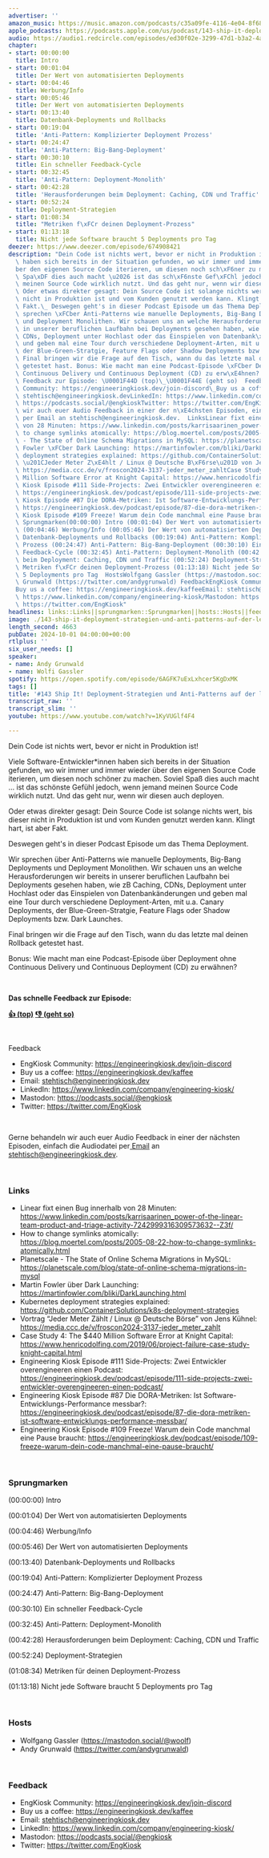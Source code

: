```yaml
---
advertiser: ''
amazon_music: https://music.amazon.com/podcasts/c35a09fe-4116-4e04-8f68-77d61b112e46/episodes/55bd6f52-da47-40f8-ba80-c9d3be35af5a/engineering-kiosk-143-ship-it-deployment-strategien-und-anti-patterns-auf-der-letzten-meile
apple_podcasts: https://podcasts.apple.com/us/podcast/143-ship-it-deployment-strategien-und-anti-patterns/id1603082924?i=1000671376143&uo=4
audio: https://audio1.redcircle.com/episodes/ed30f02e-3299-47d1-b3a2-4ac37e6d45b4/stream.mp3
chapter:
- start: 00:00:00
  title: Intro
- start: 00:01:04
  title: Der Wert von automatisierten Deployments
- start: 00:04:46
  title: Werbung/Info
- start: 00:05:46
  title: Der Wert von automatisierten Deployments
- start: 00:13:40
  title: Datenbank-Deployments und Rollbacks
- start: 00:19:04
  title: 'Anti-Pattern: Komplizierter Deployment Prozess'
- start: 00:24:47
  title: 'Anti-Pattern: Big-Bang-Deployment'
- start: 00:30:10
  title: Ein schneller Feedback-Cycle
- start: 00:32:45
  title: 'Anti-Pattern: Deployment-Monolith'
- start: 00:42:28
  title: 'Herausforderungen beim Deployment: Caching, CDN und Traffic'
- start: 00:52:24
  title: Deployment-Strategien
- start: 01:08:34
  title: "Metriken f\xFCr deinen Deployment-Prozess"
- start: 01:13:18
  title: Nicht jede Software braucht 5 Deployments pro Tag
deezer: https://www.deezer.com/episode/674908421
description: "Dein Code ist nichts wert, bevor er nicht in Produktion ist! Viele Software-Entwickler*innen\
  \ haben sich bereits in der Situation gefunden, wo wir immer und immer wieder \xFC\
  ber den eigenen Source Code iterieren, um diesen noch sch\xF6ner zu machen. Soviel\
  \ Spa\xDF dies auch macht \u2026 ist das sch\xF6nste Gef\xFChl jedoch, wenn jemand\
  \ meinen Source Code wirklich nutzt. Und das geht nur, wenn wir diesen auch deployen.\
  \ Oder etwas direkter gesagt: Dein Source Code ist solange nichts wert, bis dieser\
  \ nicht in Produktion ist und vom Kunden genutzt werden kann. Klingt hart, ist aber\
  \ Fakt.\_ Deswegen geht's in dieser Podcast Episode um das Thema Deployment. Wir\
  \ sprechen \xFCber Anti-Patterns wie manuelle Deployments, Big-Bang Deployments\
  \ und Deployment Monolithen. Wir schauen uns an welche Herausforderungen wir bereits\
  \ in unserer beruflichen Laufbahn bei Deployments gesehen haben, wie zB Caching,\
  \ CDNs, Deployment unter Hochlast oder das Einspielen von Datenbank\xE4nderungen\
  \ und geben mal eine Tour durch verschiedene Deployment-Arten, mit u.a. Canary Deployments,\
  \ der Blue-Green-Stratgie, Feature Flags oder Shadow Deployments bzw. Dark Launches.\
  \ Final bringen wir die Frage auf den Tisch, wann du das letzte mal deinen Rollback\
  \ getestet hast. Bonus: Wie macht man eine Podcast-Episode \xFCber Deployment ohne\
  \ Continuous Delivery und Continuous Deployment (CD) zu erw\xE4hnen?  Das schnelle\
  \ Feedback zur Episode: \U0001F44D (top)\_\U0001F44E (geht so)  Feedback EngKiosk\
  \ Community: https://engineeringkiosk.dev/join-discord\_Buy us a coffee: https://engineeringkiosk.dev/kaffeeEmail:\
  \ stehtisch@engineeringkiosk.devLinkedIn: https://www.linkedin.com/company/engineering-kiosk/Mastodon:\
  \ https://podcasts.social/@engkioskTwitter: https://twitter.com/EngKiosk Gerne behandeln\
  \ wir auch euer Audio Feedback in einer der n\xE4chsten Episoden, einfach die Audiodatei\
  \ per Email an stehtisch@engineeringkiosk.dev.  LinksLinear fixt einen Bug innerhalb\
  \ von 28 Minuten: https://www.linkedin.com/posts/karrisaarinen_power-of-the-linear-team-product-and-triage-activity-7242999316309573632--Z3f/How\
  \ to change symlinks atomically: https://blog.moertel.com/posts/2005-08-22-how-to-change-symlinks-atomically.htmlPlanetscale\
  \ - The State of Online Schema Migrations in MySQL: https://planetscale.com/blog/state-of-online-schema-migrations-in-mysqlMartin\
  \ Fowler \xFCber Dark Launching: https://martinfowler.com/bliki/DarkLaunching.htmlKubernetes\
  \ deployment strategies explained: https://github.com/ContainerSolutions/k8s-deployment-strategiesVortrag\
  \ \u201CJeder Meter Z\xE4hlt / Linux @ Deutsche B\xF6rse\u201D von Jens K\xFChnel:\
  \ https://media.ccc.de/v/froscon2024-3137-jeder_meter_zahltCase Study 4: The $440\
  \ Million Software Error at Knight Capital: https://www.henricodolfing.com/2019/06/project-failure-case-study-knight-capital.htmlEngineering\
  \ Kiosk Episode #111 Side-Projects: Zwei Entwickler overengineeren einen Podcast:\
  \ https://engineeringkiosk.dev/podcast/episode/111-side-projects-zwei-entwickler-overengineeren-einen-podcast/Engineering\
  \ Kiosk Episode #87 Die DORA-Metriken: Ist Software-Entwicklungs-Performance messbar?:\
  \ https://engineeringkiosk.dev/podcast/episode/87-die-dora-metriken-ist-software-entwicklungs-performance-messbar/Engineering\
  \ Kiosk Episode #109 Freeze! Warum dein Code manchmal eine Pause braucht: https://engineeringkiosk.dev/podcast/episode/109-freeze-warum-dein-code-manchmal-eine-pause-braucht/\
  \ Sprungmarken(00:00:00) Intro (00:01:04) Der Wert von automatisierten Deployments\
  \ (00:04:46) Werbung/Info (00:05:46) Der Wert von automatisierten Deployments (00:13:40)\
  \ Datenbank-Deployments und Rollbacks (00:19:04) Anti-Pattern: Komplizierter Deployment\
  \ Prozess (00:24:47) Anti-Pattern: Big-Bang-Deployment (00:30:10) Ein schneller\
  \ Feedback-Cycle (00:32:45) Anti-Pattern: Deployment-Monolith (00:42:28) Herausforderungen\
  \ beim Deployment: Caching, CDN und Traffic (00:52:24) Deployment-Strategien (01:08:34)\
  \ Metriken f\xFCr deinen Deployment-Prozess (01:13:18) Nicht jede Software braucht\
  \ 5 Deployments pro Tag  HostsWolfgang Gassler (https://mastodon.social/@woolf)Andy\
  \ Grunwald (https://twitter.com/andygrunwald) FeedbackEngKiosk Community: https://engineeringkiosk.dev/join-discord\_\
  Buy us a coffee: https://engineeringkiosk.dev/kaffeeEmail: stehtisch@engineeringkiosk.devLinkedIn:\
  \ https://www.linkedin.com/company/engineering-kiosk/Mastodon: https://podcasts.social/@engkioskTwitter:\
  \ https://twitter.com/EngKiosk"
headlines: links::Links||sprungmarken::Sprungmarken||hosts::Hosts||feedback::Feedback
image: ./143-ship-it-deployment-strategien-und-anti-patterns-auf-der-letzten-meile.jpg
length_second: 4663
pubDate: 2024-10-01 04:00:00+00:00
rtlplus: ''
six_user_needs: []
speaker:
- name: Andy Grunwald
- name: Wolfi Gassler
spotify: https://open.spotify.com/episode/6AGFK7uExLxhcer5KgDxMK
tags: []
title: '#143 Ship It! Deployment-Strategien und Anti-Patterns auf der letzten Meile'
transcript_raw: ''
transcript_slim: ''
youtube: https://www.youtube.com/watch?v=1KyVUGlf4F4

---
```

<p>Dein Code ist nichts wert, bevor er nicht in Produktion ist!</p><p>Viele Software-Entwickler*innen haben sich bereits in der Situation gefunden, wo wir immer und immer wieder über den eigenen Source Code iterieren, um diesen noch schöner zu machen. Soviel Spaß dies auch macht … ist das schönste Gefühl jedoch, wenn jemand meinen Source Code wirklich nutzt. Und das geht nur, wenn wir diesen auch deployen.</p><p>Oder etwas direkter gesagt: Dein Source Code ist solange nichts wert, bis dieser nicht in Produktion ist und vom Kunden genutzt werden kann. Klingt hart, ist aber Fakt. </p><p>Deswegen geht&#39;s in dieser Podcast Episode um das Thema Deployment.</p><p>Wir sprechen über Anti-Patterns wie manuelle Deployments, Big-Bang Deployments und Deployment Monolithen. Wir schauen uns an welche Herausforderungen wir bereits in unserer beruflichen Laufbahn bei Deployments gesehen haben, wie zB Caching, CDNs, Deployment unter Hochlast oder das Einspielen von Datenbankänderungen und geben mal eine Tour durch verschiedene Deployment-Arten, mit u.a. Canary Deployments, der Blue-Green-Stratgie, Feature Flags oder Shadow Deployments bzw. Dark Launches.</p><p>Final bringen wir die Frage auf den Tisch, wann du das letzte mal deinen Rollback getestet hast.</p><p>Bonus: Wie macht man eine Podcast-Episode über Deployment ohne Continuous Delivery und Continuous Deployment (CD) zu erwähnen?</p><p><br></p><p><strong>Das schnelle Feedback zur Episode:</strong></p><p><a href="https://api.openpodcast.dev/feedback/143/upvote" rel="nofollow"><strong>👍 (top)</strong></a><strong> </strong><a href="https://api.openpodcast.dev/feedback/143/downvote" rel="nofollow"><strong>👎 (geht so)</strong></a></p><p><br></p><p>Feedback</p><ul><li>EngKiosk Community: <a href="https://engineeringkiosk.dev/join-discord">https://engineeringkiosk.dev/join-discord</a> </li><li>Buy us a coffee: <a href="https://engineeringkiosk.dev/kaffee">https://engineeringkiosk.dev/kaffee</a></li><li>Email: <a href="mailto:stehtisch@engineeringkiosk.dev" rel="nofollow">stehtisch@engineeringkiosk.dev</a></li><li>LinkedIn: <a href="https://www.linkedin.com/company/engineering-kiosk/" rel="nofollow">https://www.linkedin.com/company/engineering-kiosk/</a></li><li>Mastodon: <a href="https://podcasts.social/@engkiosk" rel="nofollow">https://podcasts.social/@engkiosk</a></li><li>Twitter: <a href="https://twitter.com/EngKiosk" rel="nofollow">https://twitter.com/EngKiosk</a></li></ul><p><br></p><p>Gerne behandeln wir auch euer Audio Feedback in einer der nächsten Episoden, einfach die Audiodatei per<a href="https://engineeringkiosk.dev/kontakt/"> Email</a> an <a href="mailto:stehtisch@engineeringkiosk.dev" rel="nofollow">stehtisch@engineeringkiosk.dev</a>.</p><p><br></p><h3 id="links">Links</h3><ul><li>Linear fixt einen Bug innerhalb von 28 Minuten: <a href="https://www.linkedin.com/posts/karrisaarinen_power-of-the-linear-team-product-and-triage-activity-7242999316309573632--Z3f/" rel="nofollow">https://www.linkedin.com/posts/karrisaarinen_power-of-the-linear-team-product-and-triage-activity-7242999316309573632--Z3f/</a></li><li>How to change symlinks atomically: <a href="https://blog.moertel.com/posts/2005-08-22-how-to-change-symlinks-atomically.html" rel="nofollow">https://blog.moertel.com/posts/2005-08-22-how-to-change-symlinks-atomically.html</a></li><li>Planetscale - The State of Online Schema Migrations in MySQL: <a href="https://planetscale.com/blog/state-of-online-schema-migrations-in-mysql" rel="nofollow">https://planetscale.com/blog/state-of-online-schema-migrations-in-mysql</a></li><li>Martin Fowler über Dark Launching: <a href="https://martinfowler.com/bliki/DarkLaunching.html" rel="nofollow">https://martinfowler.com/bliki/DarkLaunching.html</a></li><li>Kubernetes deployment strategies explained: <a href="https://github.com/ContainerSolutions/k8s-deployment-strategies" rel="nofollow">https://github.com/ContainerSolutions/k8s-deployment-strategies</a></li><li>Vortrag “Jeder Meter Zählt / Linux @ Deutsche Börse” von Jens Kühnel: <a href="https://media.ccc.de/v/froscon2024-3137-jeder_meter_zahlt" rel="nofollow">https://media.ccc.de/v/froscon2024-3137-jeder_meter_zahlt</a></li><li>Case Study 4: The $440 Million Software Error at Knight Capital: <a href="https://www.henricodolfing.com/2019/06/project-failure-case-study-knight-capital.html" rel="nofollow">https://www.henricodolfing.com/2019/06/project-failure-case-study-knight-capital.html</a></li><li>Engineering Kiosk Episode #111 Side-Projects: Zwei Entwickler overengineeren einen Podcast: <a href="https://engineeringkiosk.dev/podcast/episode/111-side-projects-zwei-entwickler-overengineeren-einen-podcast/">https://engineeringkiosk.dev/podcast/episode/111-side-projects-zwei-entwickler-overengineeren-einen-podcast/</a></li><li>Engineering Kiosk Episode #87 Die DORA-Metriken: Ist Software-Entwicklungs-Performance messbar?: <a href="https://engineeringkiosk.dev/podcast/episode/87-die-dora-metriken-ist-software-entwicklungs-performance-messbar/">https://engineeringkiosk.dev/podcast/episode/87-die-dora-metriken-ist-software-entwicklungs-performance-messbar/</a></li><li>Engineering Kiosk Episode #109 Freeze! Warum dein Code manchmal eine Pause braucht: <a href="https://engineeringkiosk.dev/podcast/episode/109-freeze-warum-dein-code-manchmal-eine-pause-braucht/">https://engineeringkiosk.dev/podcast/episode/109-freeze-warum-dein-code-manchmal-eine-pause-braucht/</a></li></ul><p><br></p><h3 id="sprungmarken">Sprungmarken</h3><p>(00:00:00) Intro</p><p>(00:01:04) Der Wert von automatisierten Deployments</p><p>(00:04:46) Werbung/Info</p><p>(00:05:46) Der Wert von automatisierten Deployments</p><p>(00:13:40) Datenbank-Deployments und Rollbacks</p><p>(00:19:04) Anti-Pattern: Komplizierter Deployment Prozess</p><p>(00:24:47) Anti-Pattern: Big-Bang-Deployment</p><p>(00:30:10) Ein schneller Feedback-Cycle</p><p>(00:32:45) Anti-Pattern: Deployment-Monolith</p><p>(00:42:28) Herausforderungen beim Deployment: Caching, CDN und Traffic</p><p>(00:52:24) Deployment-Strategien</p><p>(01:08:34) Metriken für deinen Deployment-Prozess</p><p>(01:13:18) Nicht jede Software braucht 5 Deployments pro Tag</p><p><br></p><h3 id="hosts">Hosts</h3><ul><li>Wolfgang Gassler (<a href="https://mastodon.social/@woolf" rel="nofollow">https://mastodon.social/@woolf</a>)</li><li>Andy Grunwald (<a href="https://twitter.com/andygrunwald" rel="nofollow">https://twitter.com/andygrunwald</a>)</li></ul><p><br></p><h3 id="feedback">Feedback</h3><ul><li>EngKiosk Community: <a href="https://engineeringkiosk.dev/join-discord">https://engineeringkiosk.dev/join-discord</a> </li><li>Buy us a coffee: <a href="https://engineeringkiosk.dev/kaffee">https://engineeringkiosk.dev/kaffee</a></li><li>Email: <a href="mailto:stehtisch@engineeringkiosk.dev" rel="nofollow">stehtisch@engineeringkiosk.dev</a></li><li>LinkedIn: <a href="https://www.linkedin.com/company/engineering-kiosk/" rel="nofollow">https://www.linkedin.com/company/engineering-kiosk/</a></li><li>Mastodon: <a href="https://podcasts.social/@engkiosk" rel="nofollow">https://podcasts.social/@engkiosk</a></li><li>Twitter: <a href="https://twitter.com/EngKiosk" rel="nofollow">https://twitter.com/EngKiosk</a></li></ul>